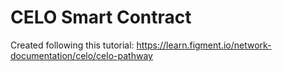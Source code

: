 # CELO Smart Contract

Created following this tutorial: https://learn.figment.io/network-documentation/celo/celo-pathway
